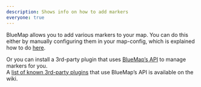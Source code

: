```yaml
---
description: Shows info on how to add markers
everyone: true
---
```


BlueMap allows you to add various markers to your map. You can do this either by manually configuring them in your map-config, which is explained how to do [here](<https://bluemap.bluecolored.de/wiki/customization/Markers.html>).

Or you can install a 3rd-party plugin that uses [BlueMap’s API](<https://github.com/BlueMap-Minecraft/BlueMapAPI>) to manage markers for you.  
A [list of known 3rd-party plugins](<https://bluemap.bluecolored.de/community/3rdPartySupport.html>) that use BlueMap’s API is available on the wiki.
